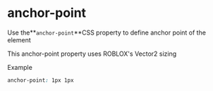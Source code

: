 # anchor-point

Use the**`anchor-point`**CSS property to define anchor point of the element

This anchor-point property uses ROBLOX's Vector2 sizing

Example

```css
anchor-point: 1px 1px
```
